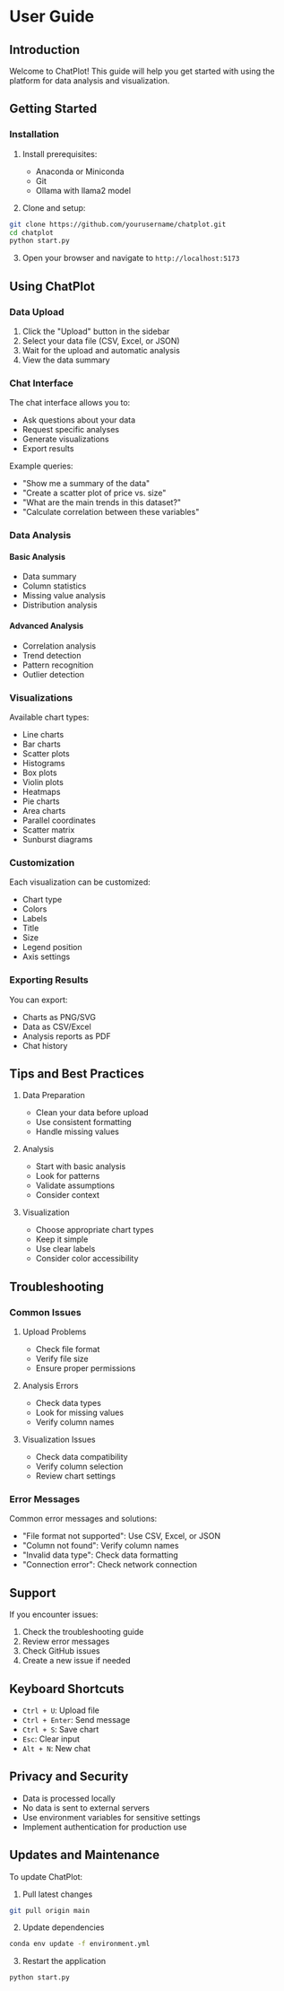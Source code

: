 # User Guide

## Introduction

Welcome to ChatPlot! This guide will help you get started with using the platform for data analysis and visualization.

## Getting Started

### Installation

1. Install prerequisites:
   - Anaconda or Miniconda
   - Git
   - Ollama with llama2 model

2. Clone and setup:
```bash
git clone https://github.com/yourusername/chatplot.git
cd chatplot
python start.py
```

3. Open your browser and navigate to `http://localhost:5173`

## Using ChatPlot

### Data Upload

1. Click the "Upload" button in the sidebar
2. Select your data file (CSV, Excel, or JSON)
3. Wait for the upload and automatic analysis
4. View the data summary

### Chat Interface

The chat interface allows you to:
- Ask questions about your data
- Request specific analyses
- Generate visualizations
- Export results

Example queries:
- "Show me a summary of the data"
- "Create a scatter plot of price vs. size"
- "What are the main trends in this dataset?"
- "Calculate correlation between these variables"

### Data Analysis

#### Basic Analysis
- Data summary
- Column statistics
- Missing value analysis
- Distribution analysis

#### Advanced Analysis
- Correlation analysis
- Trend detection
- Pattern recognition
- Outlier detection

### Visualizations

Available chart types:
- Line charts
- Bar charts
- Scatter plots
- Histograms
- Box plots
- Violin plots
- Heatmaps
- Pie charts
- Area charts
- Parallel coordinates
- Scatter matrix
- Sunburst diagrams

### Customization

Each visualization can be customized:
- Chart type
- Colors
- Labels
- Title
- Size
- Legend position
- Axis settings

### Exporting Results

You can export:
- Charts as PNG/SVG
- Data as CSV/Excel
- Analysis reports as PDF
- Chat history

## Tips and Best Practices

1. Data Preparation
   - Clean your data before upload
   - Use consistent formatting
   - Handle missing values

2. Analysis
   - Start with basic analysis
   - Look for patterns
   - Validate assumptions
   - Consider context

3. Visualization
   - Choose appropriate chart types
   - Keep it simple
   - Use clear labels
   - Consider color accessibility

## Troubleshooting

### Common Issues

1. Upload Problems
   - Check file format
   - Verify file size
   - Ensure proper permissions

2. Analysis Errors
   - Check data types
   - Look for missing values
   - Verify column names

3. Visualization Issues
   - Check data compatibility
   - Verify column selection
   - Review chart settings

### Error Messages

Common error messages and solutions:
- "File format not supported": Use CSV, Excel, or JSON
- "Column not found": Verify column names
- "Invalid data type": Check data formatting
- "Connection error": Check network connection

## Support

If you encounter issues:
1. Check the troubleshooting guide
2. Review error messages
3. Check GitHub issues
4. Create a new issue if needed

## Keyboard Shortcuts

- `Ctrl + U`: Upload file
- `Ctrl + Enter`: Send message
- `Ctrl + S`: Save chart
- `Esc`: Clear input
- `Alt + N`: New chat

## Privacy and Security

- Data is processed locally
- No data is sent to external servers
- Use environment variables for sensitive settings
- Implement authentication for production use

## Updates and Maintenance

To update ChatPlot:
1. Pull latest changes
```bash
git pull origin main
```

2. Update dependencies
```bash
conda env update -f environment.yml
```

3. Restart the application
```bash
python start.py
``` 